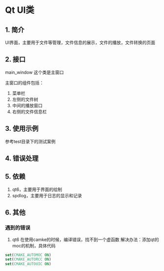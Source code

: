 # Qt UI类

## 1. 简介

UI界面，主要用于文件等管理，文件信息的展示，文件的播放，文件转换的页面

## 2. 接口

main_window 这个类是主窗口

主窗口的组件包括：
1. 菜单栏
2. 左侧的文件树
3. 中间的播放窗口
4. 右侧的文件信息栏

## 3. 使用示例

参考test目录下的测试案例

## 4. 错误处理

## 5. 依赖

1. qt6，主要用于界面的绘制
2. spdlog，主要用于日志的显示和记录

## 6. 其他

### 遇到的错误

1. qt6 在使用camke的时候，编译错误，找不到一个虚函数
解决办法：添加qt的moc的机制，具体代码
```cmake
set(CMAKE_AUTOMOC ON)
set(CMAKE_AUTORCC ON)
set(CMAKE_AUTOUIC ON)
```